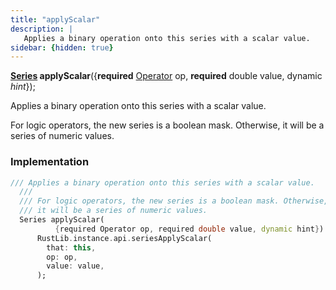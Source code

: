 ```yaml
---
title: "applyScalar"
description: |
   Applies a binary operation onto this series with a scalar value.
sidebar: {hidden: true}
---
```

<span class="dart-code"><strong>[Series] applyScalar</strong>({<span class="nobr"><strong>required</strong> [Operator] op</span>, <span class="nobr"><strong>required</strong> double value</span>, <span class="nobr">dynamic <i>hint</i></span>});</span>

 Applies a binary operation onto this series with a scalar value.

 For logic operators, the new series is a boolean mask. Otherwise,
 it will be a series of numeric values.
### Implementation
```dart
/// Applies a binary operation onto this series with a scalar value.
  ///
  /// For logic operators, the new series is a boolean mask. Otherwise,
  /// it will be a series of numeric values.
  Series applyScalar(
          {required Operator op, required double value, dynamic hint}) =>
      RustLib.instance.api.seriesApplyScalar(
        that: this,
        op: op,
        value: value,
      );
```

[Series]: /reference/classes/series
[Operator]: /reference/enums/operator
